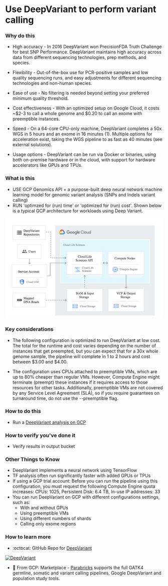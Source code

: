 # Use DeepVariant to perform variant calling

### Why do this
  - High accuracy - In 2016 DeepVariant won PrecisionFDA Truth Challenge for best SNP Performance. DeepVariant maintains high accuracy across data from different sequencing technologies, prep methods, and species.

 - Flexibility - Out-of-the-box use for PCR-positive samples and low quality sequencing runs, and easy adjustments for different sequencing technologies and non-human species.
 - Ease of use - No filtering is needed beyond setting your preferred minimum quality threshold.
 - Cost effectiveness - With an optimized setup on Google Cloud, it costs ~$2-3 to call a whole genome and $0.20 to call an exome with preemptible instances.
 - Speed - On a 64-core CPU-only machine, DeepVariant completes a 50x WGS in 5 hours and an exome in 16 minutes (1). Multiple options for acceleration exist, taking the WGS pipeline to as fast as 40 minutes (see external solutions).
 - Usage options - DeepVariant can be run via Docker or binaries, using both on-premise hardware or in the cloud, with support for hardware accelerators like GPUs and TPUs.

### What is this
- USE GCP Genomics API + a purpose-built deep neural network machine learning model for genomic variant analysis (SNPs and Indels variant calling)
- RUN 'optimzed for (run) time' or 'optimized for (run) cost'.  Shown below is a typical GCP architecture for workloads using Deep Variant.

![Deep Variant Architecture](/images/deep-variant-arch.png)

### Key considerations
 - The following configuration is optimized to run DeepVariant at low cost. The total for the runtime and cost varies depending on the number of instances that get preempted, but you can expect that for a 30x whole genome sample, the pipeline will complete in 1 to 2 hours and cost between $3.00 and $4.00.

 - The configuration uses CPUs attached to preemptible VMs, which are up to 80% cheaper than regular VMs. However, Compute Engine might terminate (preempt) these instances if it requires access to those resources for other tasks. Additionally, preemptible VMs are not covered by any Service Level Agreement (SLA), so if you require guarantees on turnaround time, do not use the --preemptible flag.

### How to do this
 - Run a [DeepVariant analysis on GCP](https://cloud.google.com/genomics/docs/tutorials/deepvariant)

### How to verify you've done it
 - Verify results in output bucket

### Other Things to Know
 - DeepVariant implements a neural network using TensorFlow
 - TF analysis often run significantly faster with added GPUs or TPUs
 - If using a GCP trial account:
 Before you can run the pipeline using this configuration, you must request the following Compute Engine quota increases: CPUs: 1025, Persistent Disk: 6.4 TB, In-use IP addresses: 33
  - You can run DeepVariant on GCP with different configurations settings, such as:
    - With and without GPUs
    - Using preemptible VMs
    - Using different numbers of shards
    - Calling only exome regions

### How to learn more
 - :octocat: GitHub Repo for [DeepVariant](https://github.com/google/deepvariant)

 [![DeepVariant](/images/deep-variant.png)](https://google.github.io/deepvariant/posts/2018-12-05-improved-non-human-variant-calling-using-species-specific-deepvariant-models/)
 -  📘 From GCP: Marketplace - [Parabricks](https://console.cloud.google.com/marketplace/details/parabricks/parabricks) supports the full GATK4 germline, somatic and variant calling pipelines, Google DeepVariant and population study tools.